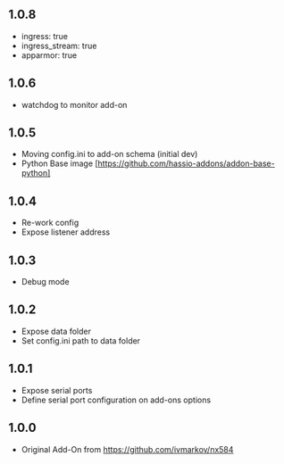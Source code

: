 ## 1.0.8

- ingress: true
- ingress_stream: true
- apparmor: true

## 1.0.6
- watchdog to monitor add-on
  
## 1.0.5
- Moving config.ini to add-on schema (initial dev)
- Python Base image [https://github.com/hassio-addons/addon-base-python]
  
## 1.0.4
- Re-work config
- Expose listener address
  
## 1.0.3
- Debug mode 
  
## 1.0.2
- Expose data folder
- Set config.ini path to data folder

## 1.0.1
- Expose serial ports
- Define serial port configuration on add-ons options

## 1.0.0
- Original Add-On from https://github.com/ivmarkov/nx584
